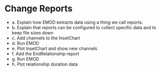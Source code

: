 # Change Reports

- a. Explain how EMOD extracts data using a thing we call reports.
- b. Explain that reports can be configured to collect specific data and to keep file sizes down
- c. Add channels to the InsetChart
- d. Run EMOD
- e. Plot InsetChart and show new channels
- f. Add the EndRelationship report
- g. Run EMOD
- h. Plot relationship duration data
